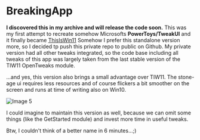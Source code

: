 # BreakingApp

**I discovered this in my archive and will release the code soon.**
This was my first attempt to recreate somehow Microsofts **PowerToys/TweakUI** and it finally became [ThisIsWin11](https://github.com/builtbybel/ThisIsWin11/releases/tag/1.1.153)
Somehow I prefer this standalone version more, so I decided tp push this private repo to public on Github. 
My private version had all other tweaks integrated, so the code base including all tweaks of this app was largely taken from the last stable version of the TIW11 OpenTweaks module.

...and yes, this version also brings a small advantage over TIW11. The stone-age ui requires less resources and of course flickers a bit smoother on the screen and runs at time of writing also on Win10.

![Image 5](https://user-images.githubusercontent.com/57478606/153266248-5e3296d6-dca9-43cd-aa70-0c6575b44274.png)


I could imagine to maintain this version as well, because we can omit some things (like the GetStarted module) and invest more time in useful tweaks.

Btw, I couldn't think of a better name in 6 minutes...;)
